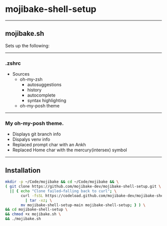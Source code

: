 # mojibake-shell-setup
---
## mojibake.sh

Sets up the following:

---
### .zshrc

- Sources 
    - oh-my-zsh
        - autosuggestions
        - history
        - autocomplete
        - syntax highlighting
    - oh-my-posh theme

---
### My oh-my-posh theme.

- Displays git branch info
- Dispalys venv info
- Replaced prompt char with an Ankh
- Replaced Home char with the mercury(intersex) symbol

---
## Installation

``` sh
mkdir -p ~/Code/mojibake && cd ~/Code/mojibake && \
( git clone https://github.com/mojibake-dev/mojibake-shell-setup.git \
  || { echo "Clone failed—falling back to curl"; \
       curl -fsSL https://codeload.github.com/mojibake-dev/mojibake-shell-setup/tar.gz/main \
         | tar -xz; \
       mv mojibake-shell-setup-main mojibake-shell-setup; } ) \
&& cd mojibake-shell-setup \
&& chmod +x mojibake.sh \
&& ./mojibake.sh
```

